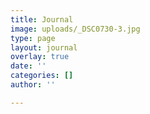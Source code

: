 ```yaml
---
title: Journal
image: uploads/_DSC0730-3.jpg
type: page
layout: journal
overlay: true
date: ''
categories: []
author: ''

---
```

